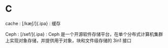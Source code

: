 
# C

cache
:    [/kæʃ/]{.ipa}
:    缓存

Ceph
:    [/sef/]{.ipa}
:    Ceph 是一个开源软件存储平台，在单个分布式计算机集群上实现对象存储，并提供用于对象，块和文件级存储的 3in1 接口